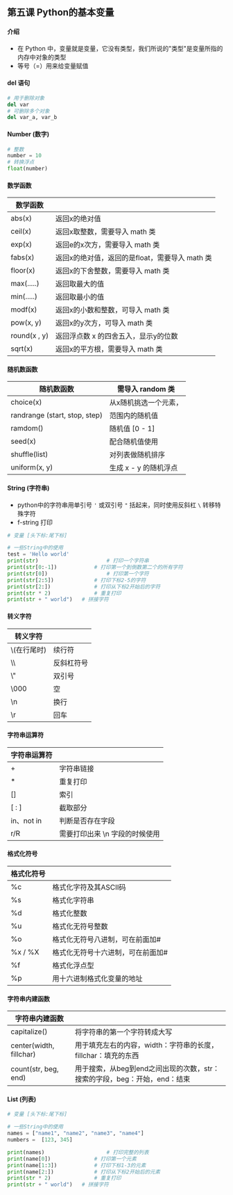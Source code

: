 ## 第五课 Python的基本变量

#### 介绍

- 在 Python 中，变量就是变量，它没有类型，我们所说的"类型"是变量所指的内存中对象的类型
- 等号（=）用来给变量赋值



#### del 语句

```python
# 用于删除对象
del var
# 可删除多个对象
del var_a, var_b
```



#### Number (数字)

```python
# 整数
number = 10
# 转换浮点
float(number)
```

#### 数学函数

| 数学函数     |                                                |
| ------------ | ---------------------------------------------- |
| abs(x)       | 返回x的绝对值                                  |
| ceil(x)      | 返回x取整数，需要导入 math 类                  |
| exp(x)       | 返回e的x次方，需要导入 math 类                 |
| fabs(x)      | 返回x的绝对值，返回的是float，需要导入 math 类 |
| floor(x)     | 返回x的下舍整数，需要导入 math 类              |
| max(.....)   | 返回取最大的值                                 |
| min(.....)   | 返回取最小的值                                 |
| modf(x)      | 返回x的小数和整数，可导入 math 类              |
| pow(x, y)    | 返回x的y次方，可导入 math 类                   |
| round(x , y) | 返回浮点数 x 的四舍五入，显示y的位数           |
| sqrt(x)      | 返回x的平方根，需要导入 math 类                |

#### 随机数函数

| 随机数函数                    | 需导入 random 类      |
| ----------------------------- | --------------------- |
| choice(x)                     | 从x随机挑选一个元素， |
| randrange (start, stop, step) | 范围内的随机值        |
| ramdom()                      | 随机值 [0 - 1]        |
| seed(x)                       | 配合随机值使用        |
| shuffle(list)                 | 对列表做随机排序      |
| uniform(x,  y)                | 生成 x - y 的随机浮点 |



#### String (字符串)

- python中的字符串用单引号 `'` 或双引号 `"` 括起来，同时使用反斜杠 `\` 转移特殊字符
- f-string 打印

```python
# 变量 [头下标:尾下标]
```

```python
# 一些String中的使用
test = 'Hello world'
print(str)						# 打印一个字符串
print(str[0:-1])			# 打印第一个到倒数第二个的所有字符
print(str[0])					# 打印第一个字符
print(str[2:5])				# 打印下标2-5的字符
print(str[2:])				# 打印从下标2开始后的字符
print(str * 2)				# 重复打印
print(str + " world")	# 拼接字符
```

#### 转义字符

| 转义字符     |            |
| ------------ | ---------- |
| \\(在行尾时) | 续行符     |
| \\\          | 反斜杠符号 |
| \\"          | 双引号     |
| \000         | 空         |
| \n           | 换行       |
| \r           | 回车       |

#### 字符串运算符

| 字符串运算符 |                                |
| ------------ | ------------------------------ |
| +            | 字符串链接                     |
| *            | 重复打印                       |
| []           | 索引                           |
| [ : ]        | 截取部分                       |
| in、not in   | 判断是否存在字段               |
| r/R          | 需要打印出来 \n 字段的时候使用 |

#### 格式化符号

| 格式化符号 |                                   |
| ---------- | --------------------------------- |
| %c         | 格式化字符及其ASCII码             |
| %s         | 格式化字符串                      |
| %d         | 格式化整数                        |
| %u         | 格式化无符号整数                  |
| %o         | 格式化无符号八进制，可在前面加#   |
| %x / %X    | 格式化无符号十六进制，可在前面加# |
| %f         | 格式化浮点型                      |
| %p         | 用十六进制格式化变量的地址        |

#### 字符串内建函数

| 字符串内建函数           |                                                              |
| ------------------------ | ------------------------------------------------------------ |
| capitalize()             | 将字符串的第一个字符转成大写                                 |
| center(width,  fillchar) | 用于填充左右的内容，width：字符串的长度，fillchar：填充的东西 |
| count(str, beg, end)     | 用于搜索，从beg到end之间出现的次数，str：搜索的字段，beg：开始，end：结束 |



#### List (列表)

```python
# 变量 [头下标:尾下标]
```

```python
# 一些String中的使用
names = ["name1", "name2", "name3", "name4"]
numbers =  [123, 345]

print(names)					# 打印完整的列表
print(name[0])				# 打印第一个元素
print(name[1:3])			# 打印下标1-3的元素
print(name[2:])				# 打印从下标2开始后的元素
print(str * 2)				# 重复打印
print(str + " world")	# 拼接字符
```


